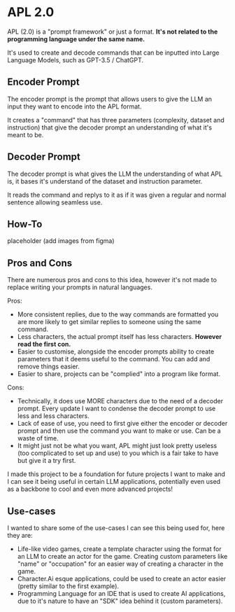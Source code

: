 # APL 2.0

APL (2.0) is a "prompt framework" or just a format. **It's not related to the programming language under the same name.**

It's used to create and decode commands that can be inputted into Large Language Models, such as GPT-3.5 / ChatGPT.

## Encoder Prompt

The encoder prompt is the prompt that allows users to give the LLM an input they want to encode into the APL format.

It creates a "command" that has three parameters (complexity, dataset and instruction) that give the decoder prompt an understanding of what it's meant to be.

## Decoder Prompt

The decoder prompt is what gives the LLM the understanding of what APL is, it bases it's understand of the dataset and instruction parameter.

It reads the command and replys to it as if it was given a regular and normal sentence allowing seamless use.

## How-To

placeholder (add images from figma)

## Pros and Cons

There are numerous pros and cons to this idea, however it's not made to replace writing your prompts in natural languages.

Pros:
- More consistent replies, due to the way commands are formatted you are more likely to get similar replies to someone using the same command.
- Less characters, the actual prompt itself has less characters. **However read the first con.**
- Easier to customise, alongside the encoder prompts ability to create parameters that it deems useful to the command. You can add and remove things easier.
- Easier to share, projects can be "complied" into a program like format.

Cons:
- Technically, it does use MORE characters due to the need of a decoder prompt. Every update I want to condense the decoder prompt to use less and less characters.
- Lack of ease of use, you need to first give either the encoder or decoder prompt and then use the command you want to make or use. Can be a waste of time.
- It might just not be what you want, APL might just look pretty useless (too complicated to set up and use) to you which is a fair take to have but give it a try first.

I made this project to be a foundation for future projects I want to make and I can see it being useful in certain LLM applications, potentially even used as a backbone to cool and even more advanced projects!

## Use-cases

I wanted to share some of the use-cases I can see this being used for, here they are:

- Life-like video games, create a template character using the format for an LLM to create an actor for the game. Creating custom parameters like "name" or "occupation" for an easier way of creating a character in the game.
- Character.Ai esque applications, could be used to create an actor easier (pretty similar to the first example).
- Programming Language for an IDE that is used to create AI applications, due to it's nature to have an "SDK" idea behind it (custom parameters).
